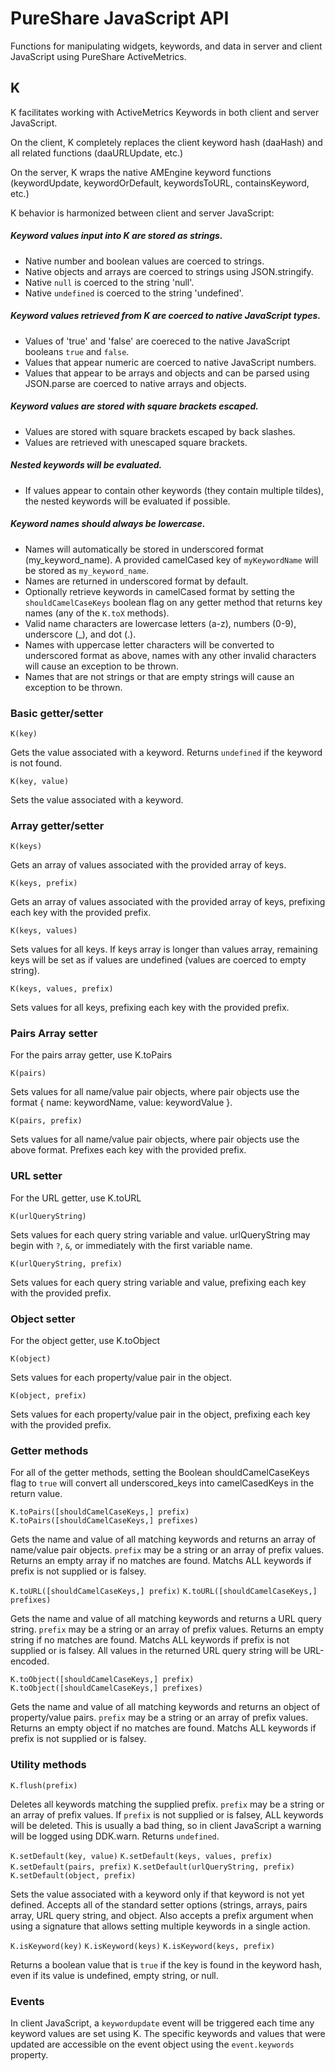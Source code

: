 # PureShare JavaScript API
Functions for manipulating widgets, keywords, and data in server and client JavaScript using PureShare ActiveMetrics.


## K
K facilitates working with ActiveMetrics Keywords in both client and server JavaScript.

On the client, K completely replaces the client keyword hash (daaHash) and all related functions (daaURLUpdate, etc.)

On the server, K wraps the native AMEngine keyword functions (keywordUpdate, keywordOrDefault, keywordsToURL, containsKeyword, etc.)

K behavior is harmonized between client and server JavaScript:

##### Keyword values input into K are stored as strings.
* Native number and boolean values are coerced to strings.
* Native objects and arrays are coerced to strings using JSON.stringify.
* Native `null` is coerced to the string 'null'.
* Native `undefined` is coerced to the string 'undefined'.

##### Keyword values retrieved from K are coerced to native JavaScript types.
* Values of 'true' and 'false' are coereced to the native JavaScript booleans `true` and `false`.
* Values that appear numeric are coerced to native JavaScript numbers.
* Values that appear to be arrays and objects and can be parsed using JSON.parse are coerced to native arrays and objects.

##### Keyword values are stored with square brackets escaped.
* Values are stored with square brackets escaped by back slashes.
* Values are retrieved with unescaped square brackets.

##### Nested keywords will be evaluated.
* If values appear to contain other keywords (they contain multiple tildes), the nested keywords will be evaluated if possible.

##### Keyword names should always be lowercase.
* Names will automatically be stored in underscored format (my_keyword_name). A provided camelCased key of `myKeywordName` will be stored as `my_keyword_name`.
* Names are returned in underscored format by default.
* Optionally retrieve keywords in camelCased format by setting the `shouldCamelCaseKeys` boolean flag on any getter method that returns key names (any of the `K.toX` methods).
* Valid name characters are lowercase letters (a-z), numbers (0-9), underscore (_), and dot (.).
* Names with uppercase letter characters will be converted to underscored format as above, names with any other invalid characters will cause an exception to be thrown.
* Names that are not strings or that are empty strings will cause an exception to be thrown.

### Basic getter/setter

`K(key)`

Gets the value associated with a keyword.
Returns `undefined` if the keyword is not found.

`K(key, value)`

Sets the value associated with a keyword.


### Array getter/setter

`K(keys)`

Gets an array of values associated with the provided array of keys.

`K(keys, prefix)`

Gets an array of values associated with the provided array of keys, prefixing each key with the provided prefix.

`K(keys, values)`

Sets values for all keys.
If keys array is longer than values array, remaining keys will be set as if values are undefined (values are coerced to empty string).

`K(keys, values, prefix)`

Sets values for all keys, prefixing each key with the provided prefix.


### Pairs Array setter
For the pairs array getter, use K.toPairs

`K(pairs)`

Sets values for all name/value pair objects, where pair objects use the format { name: keywordName, value: keywordValue }.

`K(pairs, prefix)`

Sets values for all name/value pair objects, where pair objects use the above format.
Prefixes each key with the provided prefix.


### URL setter
For the URL getter, use K.toURL

`K(urlQueryString)`

Sets values for each query string variable and value.
urlQueryString may begin with `?`, `&`, or immediately with the first variable name.

`K(urlQueryString, prefix)`

Sets values for each query string variable and value, prefixing each key with the provided prefix.


### Object setter
For the object getter, use K.toObject

`K(object)`

Sets values for each property/value pair in the object.

`K(object, prefix)`

Sets values for each property/value pair in the object, prefixing each key with the provided prefix.


### Getter methods
For all of the getter methods, setting the Boolean shouldCamelCaseKeys flag to `true` will convert all underscored_keys into camelCasedKeys in the return value.

`K.toPairs([shouldCamelCaseKeys,] prefix)`
`K.toPairs([shouldCamelCaseKeys,] prefixes)`

Gets the name and value of all matching keywords and returns an array of name/value pair objects.
`prefix` may be a string or an array of prefix values.
Returns an empty array if no matches are found.
Matchs ALL keywords if prefix is not supplied or is falsey.

`K.toURL([shouldCamelCaseKeys,] prefix)`
`K.toURL([shouldCamelCaseKeys,] prefixes)`

Gets the name and value of all matching keywords and returns a URL query string.
`prefix` may be a string or an array of prefix values.
Returns an empty string if no matches are found.
Matchs ALL keywords if prefix is not supplied or is falsey.
All values in the returned URL query string will be URL-encoded.

`K.toObject([shouldCamelCaseKeys,] prefix)`
`K.toObject([shouldCamelCaseKeys,] prefixes)`

Gets the name and value of all matching keywords and returns an object of property/value pairs.
`prefix` may be a string or an array of prefix values.
Returns an empty object if no matches are found.
Matchs ALL keywords if prefix is not supplied or is falsey.

### Utility methods

`K.flush(prefix)`

Deletes all keywords matching the supplied prefix.
`prefix` may be a string or an array of prefix values.
If `prefix` is not supplied or is falsey, ALL keywords will be deleted. This is usually a bad thing, so in client JavaScript a warning will be logged using DDK.warn.
Returns `undefined`.

`K.setDefault(key, value)`
`K.setDefault(keys, values, prefix)`
`K.setDefault(pairs, prefix)`
`K.setDefault(urlQueryString, prefix)`
`K.setDefault(object, prefix)`

Sets the value associated with a keyword only if that keyword is not yet defined.
Accepts all of the standard setter options (strings, arrays, pairs array, URL query string, and object.
Also accepts a prefix argument when using a signature that allows setting multiple keywords in a single action.

`K.isKeyword(key)`
`K.isKeyword(keys)`
`K.isKeyword(keys, prefix)`

Returns a boolean value that is `true` if the key is found in the keyword hash, even if its value is undefined, empty string, or null.


### Events
In client JavaScript, a `keywordupdate` event will be triggered each time any keyword values are set using K.
The specific keywords and values that were updated are accessible on the event object using the `event.keywords` property.
